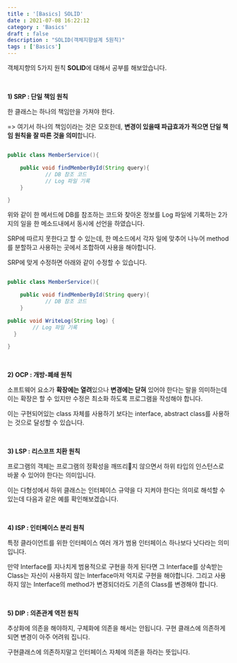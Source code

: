 ```yaml
---
title : '[Basics] SOLID'
date : 2021-07-08 16:22:12
category : 'Basics'
draft : false
description : "SOLID(객체지향설계 5원칙)"
tags : ['Basics']
---
```




객체지향의 5가지 원칙 **SOLID**에 대해서 공부를 해보았습니다.

<br/>

**1) SRP : 단일 책임 원칙**

한 클래스는 하나의 책임만을 가져야 한다.

=> 여기서 하나의 책임이라는 것은 모호한데, **변경이 있을때 파급효과가 적으면 단일 책임 원칙을 잘 따른 것을 의미**합니다.

```java

public class MemberService(){

	public void findMemberById(String query){
			// DB 참조 코드
			// Log 파일 기록
	}

}
```

위와 같이 한 메서드에 DB를 참조하는 코드와 찾아온 정보를 Log 파일에 기록하는 2가지의 일을 한 메소드내에서 동시에 선언을 하였습니다.

SRP에 따르지 못한다고 할 수 있는데, 한 메소드에서 각자 일에 맞추어 나누어 method를 분할하고 사용하는 곳에서 조합하여 사용을 해야합니다.

SRP에 맞게 수정하면 아래와 같이 수정할 수 있습니다.


```java

public class MemberService(){

	public void findMemberById(String query){
			// DB 참조 코드
	}

public void WriteLog(String log) {
        // Log 파일 기록
  }

}
```

<br/>

**2) OCP : 개방-폐쇄 원칙**

소프트웨어 요소가 **확장에는 열려**있으나 **변경에는 닫혀** 있어야 한다는 말을 의미하는데 이는 확장은 할 수 있지만 수정은 최소화 하도록 프로그램을 작성해야 합니다.

이는 구현되어있는 class 자체를 사용하기 보다는 interface, abstract class를 사용하는 것으로 달성할 수 있습니다.


<br/>

**3)  LSP : 리스코프 치환 원칙**

프로그램의 객체는 프로그램의 정확성을 깨뜨리지 않으면서 하위 타입의 인스턴스로 바꿀 수 있어야 한다는 의미입니다.

이는 다형성에서 하위 클래스는 인터페이스 규약을 다 지켜야 한다는 의미로 해석할 수 있는데 다음과 같은 예를 확인해보겠습니다.


<br/>

**4) ISP : 인터페이스 분리 원칙**

특정 클라이언트를 위한 인터페이스 여러 개가 범용 인터페이스 하나보다 낫다라는 의미입니다.

만약 Interface를 지나치게 범용적으로 구현을 하게 된다면 그 Interface를 상속받는 Class는 자신이 사용하지 않는 Interface마저 억지로 구현을 해야합니다. 그리고 사용하지 않는 Interface의 method가 변경되더라도 기존의 Class를 변경해야 합니다.


<br/>

**5) DIP : 의존관계 역전 원칙**

추상화에 의존을 해야하지, 구체화에 의존을 해서는 안됩니다.
구현 클래스에 의존하게 되면 변경이 아주 어려워 집니다.

구현클래스에 의존하지말고 인터페이스 자체에 의존을 하라는 뜻입니다.


